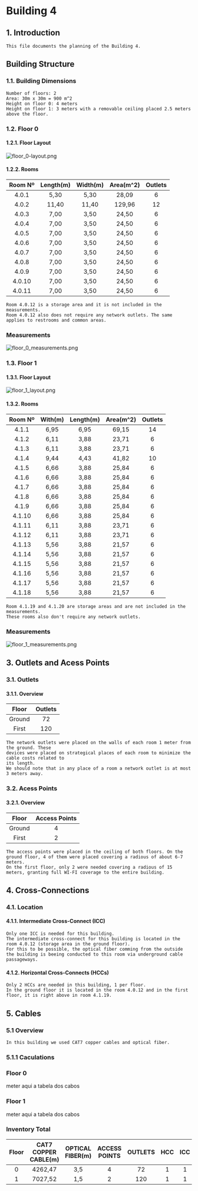# Building 4 #

## 1. Introduction ##
    This file documents the planning of the Building 4.

## Building Structure ##
### 1.1. Building Dimensions ### 
    Number of floors: 2
    Area: 30m x 30m = 900 m^2
    Height on floor 0: 4 meters
    Height on floor 1: 3 meters with a removable ceiling placed 2.5 meters above the floor.

### 1.2. Floor 0 ###
#### 1.2.1. Floor Layout ####
![floor_0-layout.png](images/floors_layout/floor_0_layout.png)

#### 1.2.2. Rooms ####

| Room&nbsp;Nº | Length(m) | Width(m) | Area(m^2) | Outlets |
|:------------:|:---------:|:--------:|:---------:|:-------:|
|    4.0.1     |   5,30    |   5,30   |   28,09   |    6    |
|    4.0.2     |   11,40   |  11,40   |  129,96   |   12    |
|    4.0.3     |   7,00    |   3,50   |   24,50   |    6    |
|    4.0.4     |   7,00    |   3,50   |   24,50   |    6    |
|    4.0.5     |   7,00    |   3,50   |   24,50   |    6    |
|    4.0.6     |   7,00    |   3,50   |   24,50   |    6    |
|    4.0.7     |   7,00    |   3,50   |   24,50   |    6    |
|    4.0.8     |   7,00    |   3,50   |   24,50   |    6    |
|    4.0.9     |   7,00    |   3,50   |   24,50   |    6    |
|    4.0.10    |   7,00    |   3,50   |   24,50   |    6    |
|    4.0.11    |   7,00    |   3,50   |   24,50   |    6    |
    Room 4.0.12 is a storage area and it is not included in the measurements.
    Room 4.0.12 also does not require any network outlets. The same applies to restrooms and common areas.
### Measurements ###
![floor_0_measurements.png](images/floors_measurements/floor_0_measurements.png)

### 1.3. Floor 1 ###
#### 1.3.1. Floor Layout ####
![floor_1_layout.png](images/floors_layout/floor_1_layout.png)

#### 1.3.2. Rooms ####

| Room&nbsp;Nº  | With(m) | Length(m) | Area(m^2) | Outlets |
|:-------------:|:-------:|:---------:|:---------:|:-------:|
|     4.1.1     |  6,95   |   6,95    |   69,15   |   14    |
|     4.1.2     |  6,11   |   3,88    |   23,71   |    6    |
|     4.1.3     |  6,11   |   3,88    |   23,71   |    6    |
|     4.1.4     |  9,44   |   4,43    |   41,82   |   10    |
|     4.1.5     |  6,66   |   3,88    |   25,84   |    6    |
|     4.1.6     |  6,66   |   3,88    |   25,84   |    6    |
|     4.1.7     |  6,66   |   3,88    |   25,84   |    6    |
|     4.1.8     |  6,66   |   3,88    |   25,84   |    6    |
|     4.1.9     |  6,66   |   3,88    |   25,84   |    6    |
|    4.1.10     |  6,66   |   3,88    |   25,84   |    6    |
|    4.1.11     |  6,11   |   3,88    |   23,71   |    6    | 
|    4.1.12     |  6,11   |   3,88    |   23,71   |    6    |
|    4.1.13     |  5,56   |   3,88    |   21,57   |    6    |
|    4.1.14     |  5,56   |   3,88    |   21,57   |    6    |
|    4.1.15     |  5,56   |   3,88    |   21,57   |    6    |
|    4.1.16     |  5,56   |   3,88    |   21,57   |    6    |
|    4.1.17     |  5,56   |   3,88    |   21,57   |    6    |
|    4.1.18     |  5,56   |   3,88    |   21,57   |    6    |

    Room 4.1.19 and 4.1.20 are storage areas and are not included in the measurements.
    These rooms also don't require any network outlets.

### Measurements ###
![floor_1_measurements.png](images/floors_measurements/floor_1_measurements.png)

## 3. Outlets and  Acess Points ###
### 3.1. Outlets ###
#### 3.1.1. Overview ####
| Floor  | Outlets |
|:------:|:-------:|
| Ground |   72    |             
| First  |   120   |   

    The network outlets were placed on the walls of each room 1 meter from the ground. These
    devices were placed on strategical places of each room to minimize the cable costs related to
    its length.
    We should note that in any place of a room a network outlet is at most 3 meters away.


### 3.2. Acess Points ###


#### 3.2.1. Overview ####

| Floor  | Access Points | 
|:------:|:-------------:|
| Ground |       4       |                      
| First  |       2       |          

    The access points were placed in the ceiling of both floors. On the ground floor, 4 of them were placed covering a radious of about 6-7 meters.
    On the first floor, only 2 were needed covering a radious of 15 meters, granting full WI-FI coverage to the entire building.


## 4. Cross-Connections ##

### 4.1. Location ###

#### 4.1.1. Intermediate Cross-Connect (ICC) #### 
    Only one ICC is needed for this building.
    The intermediate cross-connect for this building is located in the room 4.0.12 (storage area in the ground floor).
    For this to be possible, the optical fiber comming from the outside the building is beeing conducted to this room via underground cable passageways.


#### 4.1.2. Horizontal Cross-Connects (HCCs) ####
    Only 2 HCCs are needed in this building, 1 per floor.
    In the ground floor it is located in the room 4.0.12 and in the first floor, it is right above in room 4.1.19.

## 5. Cables ##
### 5.1 Overview ###
    In this building we used CAT7 copper cables and optical fiber.

### 5.1.1 Caculations ###
### Floor 0 ###
meter aqui a tabela dos cabos       

### Floor 1 ###
meter aqui a tabela dos cabos 

### Inventory Total ###
| Floor | CAT7 COPPER CABLE(m) | OPTICAL FIBER(m) | ACCESS POINTS | OUTLETS | HCC | ICC | MCC |
|:-----:|:--------------------:|:----------------:|:-------------:|:-------:|:---:|:---:|:---:|
|   0   |       4262,47        |       3,5        |       4       |   72    |  1  |  1  |  0  |
|   1   |       7027,52        |       1,5        |       2       |   120   |  1  |  1  |  0  |